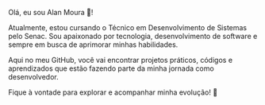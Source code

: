 Olá, eu sou Alan Moura 👋!

Atualmente, estou cursando o Técnico em Desenvolvimento de Sistemas pelo Senac. Sou apaixonado por tecnologia, desenvolvimento de software e sempre em busca de aprimorar minhas habilidades.

Aqui no meu GitHub, você vai encontrar projetos práticos, códigos e aprendizados que estão fazendo parte da minha jornada como desenvolvedor.

Fique à vontade para explorar e acompanhar minha evolução! 🚀
